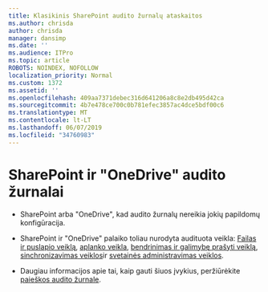 ```yaml
---
title: Klasikinis SharePoint audito žurnalų ataskaitos
ms.author: chrisda
author: chrisda
manager: dansimp
ms.date: ''
ms.audience: ITPro
ms.topic: article
ROBOTS: NOINDEX, NOFOLLOW
localization_priority: Normal
ms.custom: 1372
ms.assetid: ''
ms.openlocfilehash: 409aa7371debec316d641206a8c8e2db495d42ca
ms.sourcegitcommit: 4b7e478ce700c0b781efec3857ac4dce5bdf00c6
ms.translationtype: MT
ms.contentlocale: lt-LT
ms.lasthandoff: 06/07/2019
ms.locfileid: "34760983"
---
```

# <a name="sharepoint-and-onedrive-audit-logs"></a>SharePoint ir "OneDrive" audito žurnalai

- SharePoint arba "OneDrive", kad audito žurnalų nereikia jokių papildomų konfigūracija.

- SharePoint ir "OneDrive" palaiko toliau nurodyta audituota veikla: [Failas ir puslapio veiklą](https://docs.microsoft.com/office365/securitycompliance/search-the-audit-log-in-security-and-compliance#file-and-page-activities), [aplanko veikla](https://docs.microsoft.com/office365/securitycompliance/search-the-audit-log-in-security-and-compliance#folder-activities), [bendrinimas ir galimybę prašyti veiklą](https://docs.microsoft.com/office365/securitycompliance/search-the-audit-log-in-security-and-compliance#sharing-and-access-request-activities), [sinchronizavimas veiklos](https://docs.microsoft.com/office365/securitycompliance/search-the-audit-log-in-security-and-compliance#synchronization-activities)ir [svetainės administravimas veiklos](https://docs.microsoft.com/office365/securitycompliance/search-the-audit-log-in-security-and-compliance#site-administration-activities).

- Daugiau informacijos apie tai, kaip gauti šiuos įvykius, peržiūrėkite [paieškos audito žurnale](https://docs.microsoft.com/office365/securitycompliance/search-the-audit-log-in-security-and-compliance#search-the-audit-log).